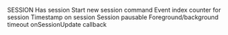 SESSION
Has session
Start new session command
Event index counter for session
Timestamp on session
Session pausable
Foreground/background timeout
onSessionUpdate callback


































































































































































































































































































































































































































































































































































































































































































































































































































































